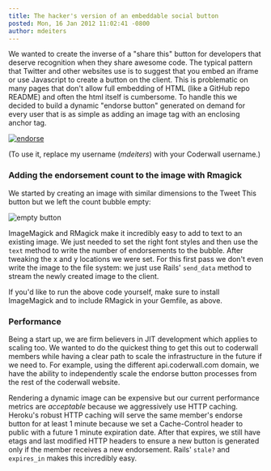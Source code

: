 ```yaml
---
title: The hacker's version of an embeddable social button
posted: Mon, 16 Jan 2012 11:02:41 -0800
author: mdeiters
---
```


We wanted to create the inverse of a "share this" button for developers that deserve recognition when they share awesome code. The typical pattern that Twitter and other websites use is to suggest that you embed an iframe or use Javascript to create a button on the client. This is problematic on many pages that don't allow full embedding of HTML (like a GitHub repo README) and often the html itself is cumbersome. To handle this we decided to build a dynamic "endorse button" generated on demand for every user that is as simple as adding an image tag with an enclosing anchor tag.

[![endorse](http://api.coderwall.com/mdeiters/endorsecount.png)](http://coderwall.com/mdeiters)

<script src="https://gist.github.com/1619631.js?file=embed.html"></script>

(To use it, replace my username (*mdeiters*) with your Coderwall username.)

### Adding the endorsement count to the image with Rmagick

We started by creating an image with similar dimensions to the Tweet This button but we left the count bubble empty:

![empty button](http://coderwall.com/images/endorse-button-with-count.png)

ImageMagick and RMagick make it incredibly easy to add to text to an existing image. We just needed to set the right font styles and then use the <code>text</code> method to write the number of endorsements to the bubble. After tweaking the x and y locations we were set. For this first pass we don't even write the image to the file system: we just use Rails' <code>send_data</code> method to stream the newly created image to the client.

<script src="https://gist.github.com/1622786.js"> </script>

If you'd like to run the above code yourself, make sure to install ImageMagick and to include RMagick in your Gemfile, as above.

### Performance

Being a start up, we are firm believers in JIT development which applies to scaling too. We wanted to do the quickest thing to get this out to coderwall members while having a clear path to scale the infrastructure in the future if we need to. For example, using the different api.coderwall.com domain, we have the ability to independently scale the endorse button processes from the rest of the coderwall website.

Rendering a dynamic image can be expensive but our current performance metrics are *acceptable* because we aggressively use HTTP caching. Heroku's robust HTTP caching will serve the same member's endorse button for at least 1 minute because we set a Cache-Control header to public with a future 1 minute expiration date. After that expires, we still have etags and last modified HTTP headers to ensure a new button is generated only if the member receives a new endorsement. Rails' <code>stale?</code> and <code>expires_in</code> makes this incredibly easy.

<script src="https://gist.github.com/1622977.js?file=http_caching_on_controller.rb"></script>

